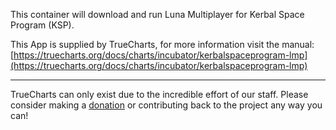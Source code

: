 This container will download and run Luna Multiplayer for Kerbal Space Program (KSP).


This App is supplied by TrueCharts, for more information visit the manual: [https://truecharts.org/docs/charts/incubator/kerbalspaceprogram-lmp](https://truecharts.org/docs/charts/incubator/kerbalspaceprogram-lmp)

---

TrueCharts can only exist due to the incredible effort of our staff.
Please consider making a [donation](https://truecharts.org/docs/about/sponsor) or contributing back to the project any way you can!
